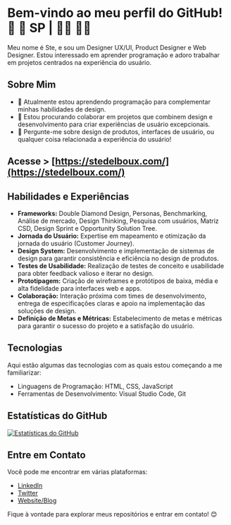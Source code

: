 # Bem-vindo ao meu perfil do GitHub! 👋 📍 SP | 🏳️‍⚧ 🏳️‍🌈 

Meu nome é Ste, e sou um Designer UX/UI, Product Designer e Web Designer. Estou interessado em aprender programação e adoro trabalhar em projetos centrados na experiência do usuário.

## Sobre Mim

- 🌱 Atualmente estou aprendendo programação para complementar minhas habilidades de design.
- 👯 Estou procurando colaborar em projetos que combinem design e desenvolvimento para criar experiências de usuário excepcionais.
- 💬 Pergunte-me sobre design de produtos, interfaces de usuário, ou qualquer coisa relacionada a experiência do usuário!

## Acesse > [https://stedelboux.com/](https://stedelboux.com/)

## Habilidades e Experiências

- **Frameworks:** Double Diamond Design, Personas, Benchmarking, Análise de mercado, Design Thinking, Pesquisa com usuários, Matriz CSD, Design Sprint e Opportunity Solution Tree.
- **Jornada do Usuário:** Expertise em mapeamento e otimização da jornada do usuário (Customer Journey).
- **Design System:** Desenvolvimento e implementação de sistemas de design para garantir consistência e eficiência no design de produtos.
- **Testes de Usabilidade:** Realização de testes de conceito e usabilidade para obter feedback valioso e iterar no design.
- **Prototipagem:** Criação de wireframes e protótipos de baixa, média e alta fidelidade para interfaces web e apps.
- **Colaboração:** Interação próxima com times de desenvolvimento, entrega de especificações claras e apoio na implementação das soluções de design.
- **Definição de Metas e Métricas:** Estabelecimento de metas e métricas para garantir o sucesso do projeto e a satisfação do usuário.

## Tecnologias

Aqui estão algumas das tecnologias com as quais estou começando a me familiarizar:

- Linguagens de Programação: HTML, CSS, JavaScript
- Ferramentas de Desenvolvimento: Visual Studio Code, Git

## Estatísticas do GitHub

[![Estatísticas do GitHub](https://github-readme-stats.vercel.app/api?username=stedelboux&show_icons=true&theme=radical)](https://github.com/stedelboux)

## Entre em Contato

Você pode me encontrar em várias plataformas:

- [LinkedIn](https://www.linkedin.com/in/stedelboux/)
- [Twitter](https://twitter.com/stedelboux)
- [Website/Blog](https://stedelboux.com/)

Fique à vontade para explorar meus repositórios e entrar em contato! 😊
